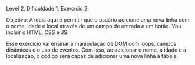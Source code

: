 Level 2, Dificuldade 1, Exercício 2:

Objetivo:
A ideia aqui é permitir que o usuário adicione uma nova linha com o nome, idade e local através de um campo de entrada e um botão. 
Vou incluir o HTML, CSS e JS.

Esse exercício vai ensinar a manipulação de DOM com loops, campos dinâmicos e o uso de eventos. 
Com isso, ao adicionar o nome, a idade e a localização, o código será capaz de adicionar uma nova linha à tabela. 
